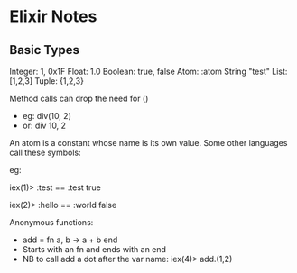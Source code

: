 # Elixir Notes

## Basic Types

Integer: 1, 0x1F
Float: 1.0
Boolean: true, false
Atom: :atom
String "test"
List: [1,2,3]
Tuple: {1,2,3}

Method calls can drop the need for ()

* eg: div(10, 2)
* or: div 10, 2

An atom is a constant whose name is its own value. Some other languages call these symbols:

eg: 

iex(1)> :test == :test
    true

iex(2)> :hello == :world
    false

Anonymous functions:

* add = fn a, b -> a + b end
* Starts with an fn and ends with an end
* NB to call add a dot after the var name: iex(4)> add.(1,2)



